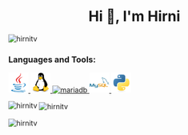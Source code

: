 <h1 align="center">Hi 👋, I'm Hirni</h1>

<p align="left"> <img src="https://komarev.com/ghpvc/?username=hirnitv&label=Profile%20views&color=0e75b6&style=flat" alt="hirnitv" /> </p>


<p align="left">
</p>

<h3 align="left">Languages and Tools:</h3>
<p align="left"> <a href="https://www.java.com" target="_blank" rel="noreferrer"> <img src="https://raw.githubusercontent.com/devicons/devicon/master/icons/java/java-original.svg" alt="java" width="40" height="40"/> </a> <a href="https://www.linux.org/" target="_blank" rel="noreferrer"> <img src="https://raw.githubusercontent.com/devicons/devicon/master/icons/linux/linux-original.svg" alt="linux" width="40" height="40"/> </a> <a href="https://mariadb.org/" target="_blank" rel="noreferrer"> <img src="https://www.vectorlogo.zone/logos/mariadb/mariadb-icon.svg" alt="mariadb" width="40" height="40"/> </a> <a href="https://www.mysql.com/" target="_blank" rel="noreferrer"> <img src="https://raw.githubusercontent.com/devicons/devicon/master/icons/mysql/mysql-original-wordmark.svg" alt="mysql" width="40" height="40"/> </a> <a href="https://www.python.org" target="_blank" rel="noreferrer"> <img src="https://raw.githubusercontent.com/devicons/devicon/master/icons/python/python-original.svg" alt="python" width="40" height="40"/> </a> </p>

<p><img align="left" src="https://github-readme-stats.vercel.app/api/top-langs?username=hirnitv&show_icons=true&locale=en&layout=compact" alt="hirnitv" /></p>

<p>&nbsp;<img align="center" src="https://github-readme-stats.vercel.app/api?username=hirnitv&show_icons=true&locale=en" alt="hirnitv" /></p>

<p><img align="center" src="https://github-readme-streak-stats.herokuapp.com/?user=hirnitv&" alt="hirnitv" /></p>
